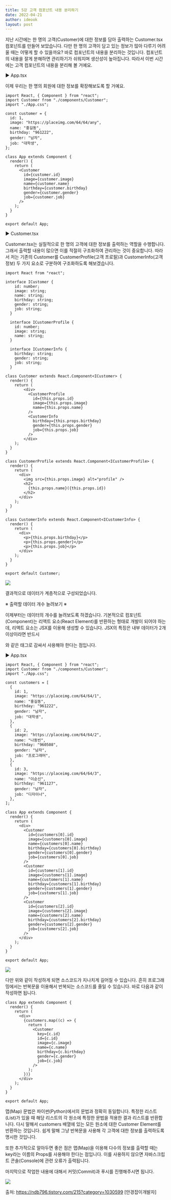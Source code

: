 ```yaml
---
title: 5강 고객 컴포넌트 내용 분리하기
date: 2022-04-21
author: ideook
layout: post
---
```


지난 시간에는 한 명의 고객(Customer)에 대한 정보를 담아 출력하는 Customer.tsx 컴포넌트를 만들어 보았습니다. 다만 한 명의 고객이 담고 있는 정보가 많아 다루기 어려울 때는 어떻게 할 수 있을까요? 바로 컴포넌트의 내용을 분리하는 것입니다. 컴포넌트의 내용을 잘게 분해하면 관리하기가 쉬워지며 생산성이 높아집니다. 따라서 이번 시간에는 고객 컴포넌트의 내용을 분리해 볼 거예요.

▶ App.tsx

이제 우리는 한 명의 회원에 대한 정보를 확장해보도록 할 거예요.

```tsx
import React, { Component } from "react";
import Customer from "./components/Customer";
import "./App.css";

const customer = {
  id: 1,
  image: "https://placeimg.com/64/64/any",
  name: "홍길동",
  birthday: "961222",
  gender: "남자",
  job: "대학생",
};

class App extends Component {
  render() {
    return (
      <Customer
        id={customer.id}
        image={customer.image}
        name={customer.name}
        birthday={customer.birthday}
        gender={customer.gender}
        job={customer.job}
      />
    );
  }
}

export default App;
```

▶ Customer.tsx

Customer.tsx는 실질적으로 한 명의 고객에 대한 정보를 출력하는 역할을 수행합니다. 그래서 출력할 내용이 많으면 이를 적절히 구조화하여 관리하는 것이 중요합니다. 따라서 저는 기존의 Customer를 CustomerProfile(고객 프로필)과 CustomerInfo(고객 정보) 두 가지 요소로 구분하여 구조화하도록 해보겠습니다.

```tsx
import React from "react";

interface ICustomer {
    id: number;
    image: string;
    name: string;
    birthday: string;
    gender: string;
    job: string;
  }

  interface ICustomerProfile {
    id: number;
    image: string;
    name: string;
  }

  interface ICustomerInfo {
    birthday: string;
    gender: string;
    job: string;
  }

class Customer extends React.Component<ICustomer> {
  render() {
    return (
        <div>
          <CustomerProfile
            id={this.props.id}
            image={this.props.image}
            name={this.props.name}
          />
          <CustomerInfo
            birthday={this.props.birthday}
            gender={this.props.gender}
            job={this.props.job}
          />
        </div>
    );
  }
}

class CustomerProfile extends React.Component<ICustomerProfile> {
  render() {
    return (
      <div>
        <img src={this.props.image} alt="profile" />
        <h2>
          {this.props.name}({this.props.id})
        </h2>
      </div>
    );
  }
}

class CustomerInfo extends React.Component<ICustomerInfo> {
  render() {
    return (
      <div>
        <p>{this.props.birthday}</p>
        <p>{this.props.gender}</p>
        <p>{this.props.job}</p>
      </div>
    );
  }
}

export default Customer;
```

![](images/2022-04-21-11-27-37.png)

결과적으로 데이터가 계층적으로 구성되었습니다.

※ 출력할 데이터 개수 늘려보기 ※

이제부터는 데이터의 개수를 늘려보도록 하겠습니다. 기본적으로 컴포넌트(Component)는 리액트 요소(React Element)를 반환하는 형태로 개발이 되어야 하는데, 리액트 요소는 JSX를 이용해 생성할 수 있습니다. JSX의 특징은 내부 데이터가 2개 이상이라면 반드시 <div>와 같은 태그로 감싸서 사용해야 한다는 점입니다.

▶ App.tsx

```tsx
import React, { Component } from "react";
import Customer from "./components/Customer";
import "./App.css";

const customers = [
  {
    id: 1,
    image: "https://placeimg.com/64/64/1",
    name: "홍길동",
    birthday: "961222",
    gender: "남자",
    job: "대학생",
  },
  {
    id: 2,
    image: "https://placeimg.com/64/64/2",
    name: "나동빈",
    birthday: "960508",
    gender: "남자",
    job: "프로그래머",
  },
  {
    id: 3,
    image: "https://placeimg.com/64/64/3",
    name: "이순신",
    birthday: "961127",
    gender: "남자",
    job: "디자이너",
  },
];

class App extends Component {
  render() {
    return (
      <div>
        <Customer
          id={customers[0].id}
          image={customers[0].image}
          name={customers[0].name}
          birthday={customers[0].birthday}
          gender={customers[0].gender}
          job={customers[0].job}
        />
        <Customer
          id={customers[1].id}
          image={customers[1].image}
          name={customers[1].name}
          birthday={customers[1].birthday}
          gender={customers[1].gender}
          job={customers[1].job}
        />
        <Customer
          id={customers[2].id}
          image={customers[2].image}
          name={customers[2].name}
          birthday={customers[2].birthday}
          gender={customers[2].gender}
          job={customers[2].job}
        />
      </div>
    );
  }
}

export default App;
```

![](images/2022-04-21-11-28-01.png)

다만 위와 같이 작성하게 되면 소스코드가 지나치게 길어질 수 있습니다. 흔히 프로그래밍에서는 반복문을 이용해서 반복되는 소스코드를 줄일 수 있습니다. 바로 다음과 같이 작성하면 됩니다.

```tsx
class App extends Component {
  render() {
    return (
      <div>
        {customers.map((c) => {
          return (
            <Customer
              key={c.id}
              id={c.id}
              image={c.image}
              name={c.name}
              birthday={c.birthday}
              gender={c.gender}
              job={c.job}
            />
          );
        })}
      </div>
    );
  }
}

export default App;
```

맵(Map) 문법은 파이썬(Python)에서의 문법과 정확히 동일합니다. 특정한 리스트(List)가 있을 때 해당 리스트의 각 원소에 특정한 문법을 적용한 결과 리스트를 반환합니다. 다시 말해서 customers 배열에 있는 모든 원소에 대한 Customer Element를 반환하는 것입니다. 쉽게 말해 그냥 반복문을 사용해 각 고객에 대한 정보를 출력하도록 명시한 것입니다.

또한 추가적으로 알아두면 좋은 점은 맵(Map)을 이용해 다수의 정보를 출력할 때는 key라는 이름의 Props를 사용해야 한다는 점입니다. 이를 사용하지 않으면 자바스크립트 콘솔(Console)에 관련 오류가 출력됩니다.

마지막으로 작업한 내용에 대해서 커밋(Commit)과 푸시를 진행해주시면 됩니다.

![](images/2022-04-21-11-28-12.png)

출처: https://ndb796.tistory.com/215?category=1030599 [안경잡이개발자]

